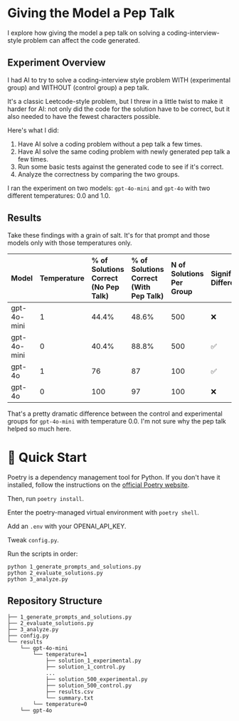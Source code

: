 # Giving the Model a Pep Talk

I explore how giving the model a pep talk on solving a coding-interview-style problem can affect the code generated.

## Experiment Overview

I had AI to try to solve a coding-interview style problem WITH (experimental group) and WITHOUT (control group) a pep talk. 

It's a classic Leetcode-style problem, but I threw in a little twist to make it harder for AI: not only did the code for the solution have to be correct, but it also needed to have the fewest characters possible.

Here's what I did:

1. Have AI solve a coding problem without a pep talk a few times.
1. Have AI solve the same coding problem with newly generated pep talk a few times.
1. Run some basic tests against the generated code to see if it's correct.
1. Analyze the correctness by comparing the two groups.

I ran the experiment on two models: `gpt-4o-mini` and `gpt-4o` with two different temperatures: 0.0 and 1.0.

## Results

Take these findings with a grain of salt. It's for that prompt and those models only with those temperatures only. 

|Model|Temperature| % of Solutions Correct (No Pep Talk) | % of Solutions Correct (With Pep Talk) |N of Solutions Per Group | Significant Difference?|
|:---|:---|:---|:---|:---|:---|
|gpt-4o-mini|1|44.4%|48.6%|500|❌|
|gpt-4o-mini|0|40.4%|88.8%|500|✅|
|gpt-4o|1|76|87|100|✅|
|gpt-4o|0|100|97|100|❌|

That's a pretty dramatic difference between the control and experimental groups for `gpt-4o-mini` with temperature 0.0. I'm not sure why the pep talk helped so much here.

# 🚀 Quick Start

Poetry is a dependency management tool for Python. If you don't have it installed, follow the instructions on the [official Poetry website](https://python-poetry.org/docs/#installation).

Then, run `poetry install`.

Enter the poetry-managed virtual environment with `poetry shell`.

Add an `.env` with your OPENAI_API_KEY.

Tweak `config.py`.

Run the scripts in order:

```
python 1_generate_prompts_and_solutions.py
python 2_evaluate_solutions.py
python 3_analyze.py
```

## Repository Structure

```
├── 1_generate_prompts_and_solutions.py
├── 2_evaluate_solutions.py
├── 3_analyze.py
├── config.py
└── results
    └── gpt-4o-mini
        └── temperature=1
            ├── solution_1_experimental.py
            ├── solution_1_control.py
            ...
            ├── solution_500_experimental.py
            ├── solution_500_control.py
            ├── results.csv
            └── summary.txt
        └── temperature=0   
    └── gpt-4o
```
